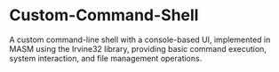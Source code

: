 # Custom-Command-Shell
A custom command-line shell with a console-based UI, implemented in MASM using the Irvine32 library, providing basic command execution, system interaction, and file management operations.
